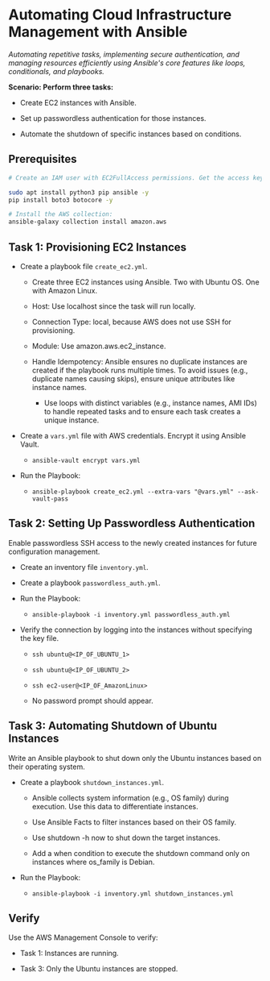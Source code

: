 # Automating Cloud Infrastructure Management with Ansible

*Automating repetitive tasks, implementing secure authentication, and managing resources efficiently using Ansible's core features like loops, conditionals, and playbooks.*

**Scenario: Perform three tasks:**

- Create EC2 instances with Ansible.

- Set up passwordless authentication for those instances.

- Automate the shutdown of specific instances based on conditions.

## Prerequisites

```bash
# Create an IAM user with EC2FullAccess permissions. Get the access key and secret key.

sudo apt install python3 pip ansible -y
pip install boto3 botocore -y

# Install the AWS collection:
ansible-galaxy collection install amazon.aws
```

## Task 1: Provisioning EC2 Instances

- Create a playbook file `create_ec2.yml`.

    - Create three EC2 instances using Ansible. Two with Ubuntu OS. One with Amazon Linux.

    - Host: Use localhost since the task will run locally.

    - Connection Type: local, because AWS does not use SSH for provisioning.

    - Module: Use amazon.aws.ec2_instance.

    - Handle Idempotency: Ansible ensures no duplicate instances are created if the playbook runs multiple times. To avoid issues (e.g., duplicate names causing skips), ensure unique attributes like instance names.

        - Use loops with distinct variables (e.g., instance names, AMI IDs) to handle repeated tasks and to ensure each task creates a unique instance.

- Create a `vars.yml` file with AWS credentials. Encrypt it using Ansible Vault.

    - `ansible-vault encrypt vars.yml`

- Run the Playbook:

    - `ansible-playbook create_ec2.yml --extra-vars "@vars.yml" --ask-vault-pass`

## Task 2: Setting Up Passwordless Authentication

Enable passwordless SSH access to the newly created instances for future configuration management.

- Create an inventory file `inventory.yml`.

- Create a playbook `passwordless_auth.yml`.

- Run the Playbook:

    - `ansible-playbook -i inventory.yml passwordless_auth.yml`

- Verify the connection by logging into the instances without specifying the key file.

    - `ssh ubuntu@<IP_OF_UBUNTU_1>`

    - `ssh ubuntu@<IP_OF_UBUNTU_2>`

    - `ssh ec2-user@<IP_OF_AmazonLinux>`

    - No password prompt should appear.

## Task 3: Automating Shutdown of Ubuntu Instances

Write an Ansible playbook to shut down only the Ubuntu instances based on their operating system.

- Create a playbook `shutdown_instances.yml`.

    - Ansible collects system information (e.g., OS family) during execution. Use this data to differentiate instances.

    - Use Ansible Facts to filter instances based on their OS family.

    - Use shutdown -h now to shut down the target instances.

    - Add a when condition to execute the shutdown command only on instances where os_family is Debian.

- Run the Playbook:

    - `ansible-playbook -i inventory.yml shutdown_instances.yml`

## Verify

Use the AWS Management Console to verify:

- Task 1: Instances are running.

- Task 3: Only the Ubuntu instances are stopped.
